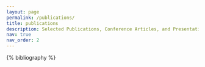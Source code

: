 ```yaml
---
layout: page
permalink: /publications/
title: publications
description: Selected Publications, Conference Articles, and Presentations.
nav: true
nav_order: 2
---
```


<!-- _pages/publications.md -->
<div class="publications">

{% bibliography %}

</div>
